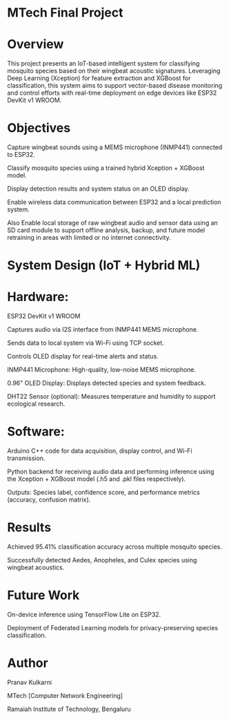 # MTech Final Project
# Overview 
This project presents an IoT-based intelligent system for classifying mosquito species based on their wingbeat acoustic signatures. Leveraging Deep Learning (Xception) for feature extraction and XGBoost for classification, this system aims to support vector-based disease monitoring and control efforts with real-time deployment on edge devices like ESP32 DevKit v1 WROOM.

# Objectives
Capture wingbeat sounds using a MEMS microphone (INMP441) connected to ESP32.

Classify mosquito species using a trained hybrid Xception + XGBoost model.

Display detection results and system status on an OLED display.

Enable wireless data communication between ESP32 and a local prediction system.

Also Enable local storage of raw wingbeat audio and sensor data using an SD card module to support offline analysis, backup, and future model retraining in areas with limited or no internet connectivity.

# System Design (IoT + Hybrid ML)
# Hardware:
ESP32 DevKit v1 WROOM

Captures audio via I2S interface from INMP441 MEMS microphone.

Sends data to local system via Wi-Fi using TCP socket.

Controls OLED display for real-time alerts and status.

INMP441 Microphone: High-quality, low-noise MEMS microphone.

0.96" OLED Display: Displays detected species and system feedback.

DHT22 Sensor (optional): Measures temperature and humidity to support ecological research.

# Software:
Arduino C++ code for data acquisition, display control, and Wi-Fi transmission.

Python backend for receiving audio data and performing inference using the Xception + XGBoost model (.h5 and .pkl files respectively).

Outputs: Species label, confidence score, and performance metrics (accuracy, confusion matrix).

# Results
Achieved 95.41% classification accuracy across multiple mosquito species.

Successfully detected Aedes, Anopheles, and Culex species using wingbeat acoustics.

# Future Work
On-device inference using TensorFlow Lite on ESP32.

Deployment of Federated Learning models for privacy-preserving species classification.


# Author 
Pranav Kulkarni

MTech [Computer Network Engineering]

Ramaiah Institute of Technology, Bengaluru 
